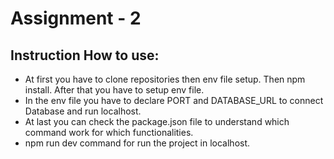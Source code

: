 # Assignment - 2

## Instruction How to use:

- At first you have to clone repositories then env file setup. Then npm install. After that you have to setup env file.
- In the env file you have to declare PORT and DATABASE_URL to connect Database and run localhost.
- At last you can check the package.json file to understand which command work for which functionalities.
- npm run dev command for run the project in localhost.

